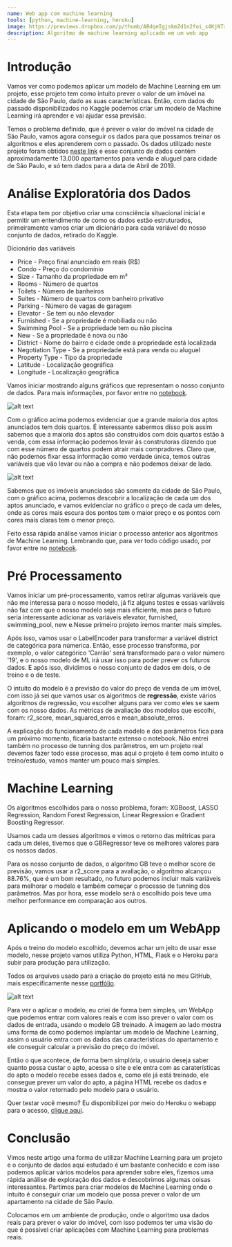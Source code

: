 ```yaml
---
name: Web app com machine learning
tools: [python, machine-learning, heroku]
image: https://previews.dropbox.com/p/thumb/ABdqeIgjskmZd1n2foi_s4KjNTxipz5lP6QLeySqAm9n5OO5rYwwrkgKHxxSkgEwn21bPfthZyfTg0jS-W2_HSmC1nMLErqIJ0VtPgeAqIwY_GiiyobSCQV4_eH-LTLH0NiJbVc8Z--svCceHMAC1w95ZMjHXr0YeN-YHUAEX-d4vFS5FfFlJTDxyddQRdZthWs4QDQESWYGLRkGxos6k8Jcvp-GitlUAGXAyJ9o9DY_ZRhonN_KdZ80eYVp6UYAjrDq6y2Dx7kgku2xx_7L3JrKO1R3t1AiYFTaLCcohKinkcCXI8LxG_AQhdUfCDvC46KTCblrf1V7G9UaRKVuxEl8OhImxvdqo28RAM-vGIDcZQ/p.jpeg
description: Algoritmo de machine learning aplicado em um web app
---
```


# Introdução
Vamos ver como podemos aplicar um modelo de Machine Learning em um projeto, esse projeto tem como intuito prever o valor de um imóvel na cidade de São Paulo, dado as suas características. Então, com dados do passado disponibilizados no Kaggle podemos criar um modelo de Machine Learning irá aprender e vai ajudar essa previsão.

Temos o problema definido, que é prever o valor do imóvel na cidade de São Paulo, vamos agora conseguir os dados para que possamos treinar os algoritmos e eles aprenderem com o passado. Os dados utilizado neste projeto foram obtidos [neste link](https://www.kaggle.com/argonalyst/sao-paulo-real-estate-sale-rent-april-2019) e esse conjunto de dados contém aproximadamente 13.000 apartamentos para venda e aluguel para cidade de São Paulo, e só tem dados para a data de Abril de 2019.

# Análise Exploratória dos Dados
Esta etapa tem por objetivo criar uma consciência situacional inicial e permitir um entendimento de como os dados estão estruturados, primeiramente vamos criar um dicionário para cada variável do nosso conjunto de dados, retirado do Kaggle.

Dicionário das variáveis

- Price - Preço final anunciado em reais (R$)
- Condo - Preço do condomínio
- Size - Tamanho da propriedade em m²
- Rooms - Número de quartos
- Toilets - Número de banheiros
- Suites - Número de quartos com banheiro privativo
- Parking - Número de vagas de garagem
- Elevator - Se tem ou não elevador
- Furnished - Se a propriedade é mobiliada ou não
- Swimming Pool - Se a propriedade tem ou não piscina
- New - Se a propriedade é nova ou não
- District - Nome do bairro e cidade onde a propriedade está localizada
- Negotiation Type - Se a propriedade está para venda ou aluguel
- Property Type - Tipo da propriedade
- Latitude - Localização geográfica
- Longitude - Localização geográfica

Vamos iniciar mostrando alguns gráficos que representam o nosso conjunto de dados. Para mais informações, por favor entre no [notebook](http://bit.ly/2Qq2ngF).

![alt text](https://previews.dropbox.com/p/thumb/ABeRIYuN54-nazLubzbqW4k9-zr8-gbW7MTDFxcBLYVsYPNn3YcjK26MSOHBlgqTl87OaiRoN7sOCBE4HfgbK4HXiCWNVlcGCvxdAtse8yT9xvAAxDXz46phrdBw6jMM0h4LAIl9TMYshFMKdQb3OSohQ60UlOhAZCxkVwxHVMZ4trtWQYrNDCEVSPSZ_oc7xlh-z4yGm_btjmT0zlImHtwsnVeNOLgvZkHgcLuTgDVXpJs4REZw6dezbjbl1cdW4dn24gkev8Ut3qe8wXafcSDnc6FiotXfrkupTnKQbCCrlCa8ex5Dw4sbQ9CMUNR0IryxLSp26Z6zEW4fsZPvrSIvNPa3QZxkHH9voyb9s9Fxtg/p.png)

Com o gráfico acima podemos evidenciar que a grande maioria dos aptos anunciados tem dois quartos. É interessante sabermos disso pois assim sabemos que a maioria dos aptos são construídos com dois quartos estão à venda, com essa informação podemos levar às construtoras dizendo que com esse número de quartos podem atrair mais compradores. Claro que, não podemos fixar essa informação como verdade única, temos outras variáveis que vão levar ou não a compra e não podemos deixar de lado.

![alt text](https://previews.dropbox.com/p/thumb/ABf4TacJRiwL5LnL6KMjiYP6o_Pu3sA-aAB43tTa70yEiMBxU41tgFVFCDVzUC4LjXm-dKsdgsYgER89YLJ3IB1c3UkFFdIpgrPdHe7UMs0oARo6hZliQBzjIiLwQ5JwRuEV0snfs3r22EdrOGPUzS020XYrBEYui9-EiSwylh9qHkSzxqPRbAQljRQnbHEtq0BkB2WFpUEz9DsCC4-mF23NFvnsRbCWjp8KENmQ_scsJgxbHM3Ejcugrd-IYejrrnEVVojuuJGL_eFk1Kr-j8e8IWK0iViULKryLayT88nFNbVCNKUTkOUpcSbR5rHNriaGq_I7acoygergsjbafJHjizf41J-ri3JysgKXUrk85w/p.png)

Sabemos que os imóveis anunciados são somente da cidade de São Paulo, com o gráfico acima, podemos descobrir a localização de cada um dos aptos anunciado, e vamos evidenciar no gráfico o preço de cada um deles, onde as cores mais escura dos pontos tem o maior preço e os pontos com cores mais claras tem o menor preço.

Feito essa rápida análise vamos iniciar o processo anterior aos algoritmos de Machine Learning. Lembrando que, para ver todo código usado, por favor entre no [notebook](http://bit.ly/2Qq2ngF).

#   Pré Processamento
Vamos iniciar um pré-processamento, vamos retirar algumas variáveis que não me interessa para o nosso modelo, já fiz alguns testes e essas variáveis não faz com que o nosso modelo seja mais eficiente, mas para o futuro seria interessante adicionar as variáveis elevator, furnished, swimming_pool, new e.Nesse primeiro projeto iremos manter mais simples.

Após isso, vamos usar o LabelEncoder para transformar a variável district de categórica para númerica. Então, esse processo transforma, por exemplo, o valor categórico 'Carrão' será transformado para o valor número '19', e o nosso modelo de ML irá usar isso para poder prever os futuros dados. E após isso, dividimos o nosso conjunto de dados em dois, o de treino e o de teste.

O intuito do modelo é a previsão do valor do preço de venda de um imóvel, com isso já sei que vamos usar os algoritmos de **regressão**, existe vários algoritmos de regressão, vou escolher alguns para ver como eles se saem com os nosso dados. As métricas de avaliação dos modelos que escolhi, foram: r2_score, mean_squared_erros e mean_absolute_erros.

A explicação do funcionamento de cada modelo e dos parâmetros fica para um próximo momento, ficaria bastante extenso o notebook. Não entrei também no processo de tunning dos parâmetros, em um projeto real devemos fazer todo esse processo, mas aqui o projeto é tem como intuito o treino/estudo, vamos manter um pouco mais simples.

# Machine Learning
Os algoritmos escolhidos para o nosso problema, foram: XGBoost, LASSO Regression, Random Forest Regression, Linear Regression e Gradient Boosting Regressor.

Usamos cada um desses algoritmos e vimos o retorno das métricas para cada um deles, tivemos que o GBRegressor teve os melhores valores para os nossos dados.

Para os nosso conjunto de dados, o algoritmo GB teve o melhor score de previsão, vamos usar a r2_score para a avaliação, o algoritmo alcançou 88.76%, que é um bom resultado, no futuro podemos incluir mais variáveis para melhorar o modelo e também começar o processo de tunning dos parâmetros. Mas por hora, esse modelo será o escolhido pois teve uma melhor performance em comparação aos outros.

# Aplicando o modelo em um WebApp
Após o treino do modelo escolhido, devemos achar um jeito de usar esse modelo, nesse projeto vamos utiliza Python, HTML, Flask e o Heroku para subir para produção para utilização.

Todos os arquivos usado para a criação do projeto está no meu GitHub, mais especificamente nesse [portfólio](https://github.com/mathdeoliveira/project_predict_house_prices).

![alt text](https://previews.dropbox.com/p/thumb/ABdpiAI2oN1kE-HjqlHQgZTLmMQORErJ9VV-kksC0u4kyXMcTsDD1ag6Nlb8NlnrJ2wjxPqRsKgU3ZLlruJJA_8vPIiuWqO__w8PAQCwgYOgZTSX_Gg-STPXxrsAvXVqsvPhZiQ6hdKzuJCldFHbuLz_gyuCS_1AU3RJ6H-TR2ZMXaeJjLI7hyF2lJsHrl0LDbaik094UPTnXhKB6seHYaAkJ1Th4YqL9aCBO64pM-uQ3QKZWGUMeK4XU9o-HUuGs98TFbbZsu-DeAn_IBlOklNp2Fgkm2mNp_AvCNpnPc9grWXMpBrVIGHDeublVXWh4BozdHBxiJtuO5t_VPcZXco-ixmnEFL40kXs1WgyO77s-g/p.png)

Para ver o aplicar o modelo, eu criei de forma bem simples, um WebApp que podemos entrar com valores reais e com isso prever o valor com os dados de entrada, usando o modelo GB treinado. A imagem ao lado mostra uma forma de como podemos implantar um modelo de Machine Learning, assim o usuário entra com os dados das características do apartamento e ele conseguir calcular a previsão do preço do imóvel.

Então o que acontece, de forma bem simplória, o usuário deseja saber quanto possa custar o apto, acessa o site e ele entra com as caraterísticas do apto o modelo recebe esses dados e, como ele já está treinado, ele consegue prever um valor do apto, a página HTML recebe os dados e mostra o valor retornado pelo modelo para o usuário.

Quer testar você mesmo? Eu disponibilizei por meio do Heroku o webapp para o acesso, [clique aqui](https://datascience-mathdeoliveira.herokuapp.com/).

# Conclusão
Vimos neste artigo uma forma de utilizar Machine Learning para um projeto e o conjunto de dados aqui estudado é um bastante conhecido e com isso podemos aplicar vários modelos para aprender sobre eles, fizemos uma rápida análise de exploração dos dados e descobrimos algumas coisas interessantes. Partimos para criar modelos de Machine Learning onde o intuito é conseguir criar um modelo que possa prever o valor de um apartamento na cidade de São Paulo.

Colocamos em um ambiente de produção, onde o algoritmo usa dados reais para prever o valor do imóvel, com isso podemos ter uma visão do que é possível criar aplicações com Machine Learning para problemas reais.